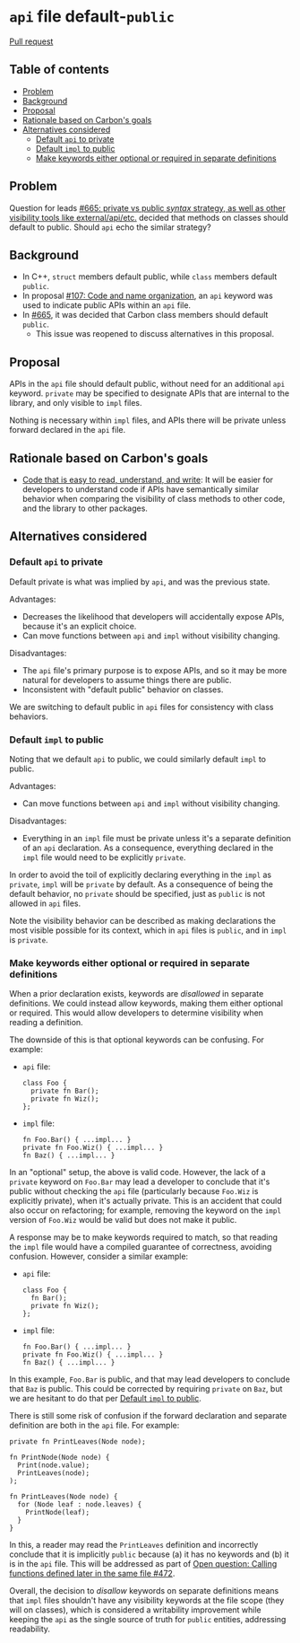 # `api` file default-`public`

<!--
Part of the Carbon Language project, under the Apache License v2.0 with LLVM
Exceptions. See /LICENSE for license information.
SPDX-License-Identifier: Apache-2.0 WITH LLVM-exception
-->

[Pull request](https://github.com/carbon-language/carbon-lang/pull/752)

<!-- toc -->

## Table of contents

-   [Problem](#problem)
-   [Background](#background)
-   [Proposal](#proposal)
-   [Rationale based on Carbon's goals](#rationale-based-on-carbons-goals)
-   [Alternatives considered](#alternatives-considered)
    -   [Default `api` to private](#default-api-to-private)
    -   [Default `impl` to public](#default-impl-to-public)
    -   [Make keywords either optional or required in separate definitions](#make-keywords-either-optional-or-required-in-separate-definitions)

<!-- tocstop -->

## Problem

Question for leads
[#665: private vs public _syntax_ strategy, as well as other visibility tools like external/api/etc.](https://github.com/carbon-language/carbon-lang/issues/665)
decided that methods on classes should default to public. Should `api` echo the
similar strategy?

## Background

-   In C++, `struct` members default public, while `class` members default
    `public`.
-   In proposal
    [#107: Code and name organization](https://github.com/carbon-language/carbon-lang/pull/107),
    an `api` keyword was used to indicate public APIs within an `api` file.
-   In [#665](https://github.com/carbon-language/carbon-lang/issues/665), it was
    decided that Carbon class members should default `public`.
    -   This issue was reopened to discuss alternatives in this proposal.

## Proposal

APIs in the `api` file should default public, without need for an additional
`api` keyword. `private` may be specified to designate APIs that are internal to
the library, and only visible to `impl` files.

Nothing is necessary within `impl` files, and APIs there will be private unless
forward declared in the `api` file.

## Rationale based on Carbon's goals

-   [Code that is easy to read, understand, and write](/docs/project/goals.md#code-that-is-easy-to-read-understand-and-write):
    It will be easier for developers to understand code if APIs have
    semantically similar behavior when comparing the visibility of class methods
    to other code, and the library to other packages.

## Alternatives considered

### Default `api` to private

Default private is what was implied by `api`, and was the previous state.

Advantages:

-   Decreases the likelihood that developers will accidentally expose APIs,
    because it's an explicit choice.
-   Can move functions between `api` and `impl` without visibility changing.

Disadvantages:

-   The `api` file's primary purpose is to expose APIs, and so it may be more
    natural for developers to assume things there are public.
-   Inconsistent with "default public" behavior on classes.

We are switching to default public in `api` files for consistency with class
behaviors.

### Default `impl` to public

Noting that we default `api` to public, we could similarly default `impl` to
public.

Advantages:

-   Can move functions between `api` and `impl` without visibility changing.

Disadvantages:

-   Everything in an `impl` file must be private unless it's a separate
    definition of an `api` declaration. As a consequence, everything declared in
    the `impl` file would need to be explicitly `private`.

In order to avoid the toil of explicitly declaring everything in the `impl` as
`private`, `impl` will be `private` by default. As a consequence of being the
default behavior, no `private` should be specified, just as `public` is not
allowed in `api` files.

Note the visibility behavior can be described as making declarations the most
visible possible for its context, which in `api` files is `public`, and in
`impl` is `private`.

### Make keywords either optional or required in separate definitions

When a prior declaration exists, keywords are _disallowed_ in separate definitions. We
could instead allow keywords, making them either optional or required. This
would allow developers to determine visibility when reading a definition.

The downside of this is that optional keywords can be confusing. For example:

-   `api` file:

    ```
    class Foo {
      private fn Bar();
      private fn Wiz();
    };
    ```

-   `impl` file:

    ```
    fn Foo.Bar() { ...impl... }
    private fn Foo.Wiz() { ...impl... }
    fn Baz() { ...impl... }
    ```

In an "optional" setup, the above is valid code. However, the lack of a
`private` keyword on `Foo.Bar` may lead a developer to conclude that it's public
without checking the `api` file (particularly because `Foo.Wiz` is explicitly
private), when it's actually private. This is an accident that could also occur
on refactoring; for example, removing the keyword on the `impl` version of
`Foo.Wiz` would be valid but does not make it public.

A response may be to make keywords required to match, so that reading the `impl`
file would have a compiled guarantee of correctness, avoiding confusion.
However, consider a similar example:

-   `api` file:

    ```
    class Foo {
      fn Bar();
      private fn Wiz();
    };
    ```

-   `impl` file:

    ```
    fn Foo.Bar() { ...impl... }
    private fn Foo.Wiz() { ...impl... }
    fn Baz() { ...impl... }
    ```

In this example, `Foo.Bar` is public, and that may lead developers to conclude
that `Baz` is public. This could be corrected by requiring `private` on `Baz`,
but we are hesitant to do that per
[Default `impl` to public](#default-impl-to-public).

There is still some risk of confusion if the forward declaration and separate
definition are both in the `api` file. For example:

```
private fn PrintLeaves(Node node);

fn PrintNode(Node node) {
  Print(node.value);
  PrintLeaves(node);
);

fn PrintLeaves(Node node) {
  for (Node leaf : node.leaves) {
    PrintNode(leaf);
  }
}
```

In this, a reader may read the `PrintLeaves` definition and incorrectly conclude
that it is implicitly `public` because (a) it has no keywords and (b) it is in
the `api` file. This will be addressed as part of
[Open question: Calling functions defined later in the same file #472](https://github.com/carbon-language/carbon-lang/issues/472#issuecomment-915407683).

Overall, the decision to _disallow_ keywords on separate definitions means that
`impl` files shouldn't have any visibility keywords at the file scope (they will
on classes), which is considered a writability improvement while keeping the
`api` as the single source of truth for `public` entities, addressing
readability.
